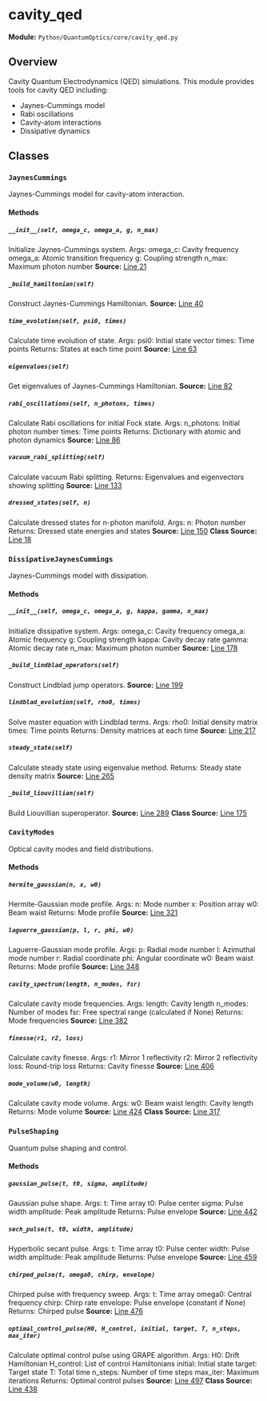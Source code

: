 # cavity_qed
**Module:** `Python/QuantumOptics/core/cavity_qed.py`
## Overview
Cavity Quantum Electrodynamics (QED) simulations.
This module provides tools for cavity QED including:
- Jaynes-Cummings model
- Rabi oscillations
- Cavity-atom interactions
- Dissipative dynamics
## Classes
### `JaynesCummings`
Jaynes-Cummings model for cavity-atom interaction.
#### Methods
##### `__init__(self, omega_c, omega_a, g, n_max)`
Initialize Jaynes-Cummings system.
Args:
omega_c: Cavity frequency
omega_a: Atomic transition frequency
g: Coupling strength
n_max: Maximum photon number
**Source:** [Line 21](Python/QuantumOptics/core/cavity_qed.py#L21)
##### `_build_hamiltonian(self)`
Construct Jaynes-Cummings Hamiltonian.
**Source:** [Line 40](Python/QuantumOptics/core/cavity_qed.py#L40)
##### `time_evolution(self, psi0, times)`
Calculate time evolution of state.
Args:
psi0: Initial state vector
times: Time points
Returns:
States at each time point
**Source:** [Line 63](Python/QuantumOptics/core/cavity_qed.py#L63)
##### `eigenvalues(self)`
Get eigenvalues of Jaynes-Cummings Hamiltonian.
**Source:** [Line 82](Python/QuantumOptics/core/cavity_qed.py#L82)
##### `rabi_oscillations(self, n_photons, times)`
Calculate Rabi oscillations for initial Fock state.
Args:
n_photons: Initial photon number
times: Time points
Returns:
Dictionary with atomic and photon dynamics
**Source:** [Line 86](Python/QuantumOptics/core/cavity_qed.py#L86)
##### `vacuum_rabi_splitting(self)`
Calculate vacuum Rabi splitting.
Returns:
Eigenvalues and eigenvectors showing splitting
**Source:** [Line 133](Python/QuantumOptics/core/cavity_qed.py#L133)
##### `dressed_states(self, n)`
Calculate dressed states for n-photon manifold.
Args:
n: Photon number
Returns:
Dressed state energies and states
**Source:** [Line 150](Python/QuantumOptics/core/cavity_qed.py#L150)
**Class Source:** [Line 18](Python/QuantumOptics/core/cavity_qed.py#L18)
### `DissipativeJaynesCummings`
Jaynes-Cummings model with dissipation.
#### Methods
##### `__init__(self, omega_c, omega_a, g, kappa, gamma, n_max)`
Initialize dissipative system.
Args:
omega_c: Cavity frequency
omega_a: Atomic frequency
g: Coupling strength
kappa: Cavity decay rate
gamma: Atomic decay rate
n_max: Maximum photon number
**Source:** [Line 178](Python/QuantumOptics/core/cavity_qed.py#L178)
##### `_build_lindblad_operators(self)`
Construct Lindblad jump operators.
**Source:** [Line 199](Python/QuantumOptics/core/cavity_qed.py#L199)
##### `lindblad_evolution(self, rho0, times)`
Solve master equation with Lindblad terms.
Args:
rho0: Initial density matrix
times: Time points
Returns:
Density matrices at each time
**Source:** [Line 217](Python/QuantumOptics/core/cavity_qed.py#L217)
##### `steady_state(self)`
Calculate steady state using eigenvalue method.
Returns:
Steady state density matrix
**Source:** [Line 265](Python/QuantumOptics/core/cavity_qed.py#L265)
##### `_build_liouvillian(self)`
Build Liouvillian superoperator.
**Source:** [Line 289](Python/QuantumOptics/core/cavity_qed.py#L289)
**Class Source:** [Line 175](Python/QuantumOptics/core/cavity_qed.py#L175)
### `CavityModes`
Optical cavity modes and field distributions.
#### Methods
##### `hermite_gaussian(n, x, w0)`
Hermite-Gaussian mode profile.
Args:
n: Mode number
x: Position array
w0: Beam waist
Returns:
Mode profile
**Source:** [Line 321](Python/QuantumOptics/core/cavity_qed.py#L321)
##### `laguerre_gaussian(p, l, r, phi, w0)`
Laguerre-Gaussian mode profile.
Args:
p: Radial mode number
l: Azimuthal mode number
r: Radial coordinate
phi: Angular coordinate
w0: Beam waist
Returns:
Mode profile
**Source:** [Line 348](Python/QuantumOptics/core/cavity_qed.py#L348)
##### `cavity_spectrum(length, n_modes, fsr)`
Calculate cavity mode frequencies.
Args:
length: Cavity length
n_modes: Number of modes
fsr: Free spectral range (calculated if None)
Returns:
Mode frequencies
**Source:** [Line 382](Python/QuantumOptics/core/cavity_qed.py#L382)
##### `finesse(r1, r2, loss)`
Calculate cavity finesse.
Args:
r1: Mirror 1 reflectivity
r2: Mirror 2 reflectivity
loss: Round-trip loss
Returns:
Cavity finesse
**Source:** [Line 406](Python/QuantumOptics/core/cavity_qed.py#L406)
##### `mode_volume(w0, length)`
Calculate cavity mode volume.
Args:
w0: Beam waist
length: Cavity length
Returns:
Mode volume
**Source:** [Line 424](Python/QuantumOptics/core/cavity_qed.py#L424)
**Class Source:** [Line 317](Python/QuantumOptics/core/cavity_qed.py#L317)
### `PulseShaping`
Quantum pulse shaping and control.
#### Methods
##### `gaussian_pulse(t, t0, sigma, amplitude)`
Gaussian pulse shape.
Args:
t: Time array
t0: Pulse center
sigma: Pulse width
amplitude: Peak amplitude
Returns:
Pulse envelope
**Source:** [Line 442](Python/QuantumOptics/core/cavity_qed.py#L442)
##### `sech_pulse(t, t0, width, amplitude)`
Hyperbolic secant pulse.
Args:
t: Time array
t0: Pulse center
width: Pulse width
amplitude: Peak amplitude
Returns:
Pulse envelope
**Source:** [Line 459](Python/QuantumOptics/core/cavity_qed.py#L459)
##### `chirped_pulse(t, omega0, chirp, envelope)`
Chirped pulse with frequency sweep.
Args:
t: Time array
omega0: Central frequency
chirp: Chirp rate
envelope: Pulse envelope (constant if None)
Returns:
Chirped pulse
**Source:** [Line 476](Python/QuantumOptics/core/cavity_qed.py#L476)
##### `optimal_control_pulse(H0, H_control, initial, target, T, n_steps, max_iter)`
Calculate optimal control pulse using GRAPE algorithm.
Args:
H0: Drift Hamiltonian
H_control: List of control Hamiltonians
initial: Initial state
target: Target state
T: Total time
n_steps: Number of time steps
max_iter: Maximum iterations
Returns:
Optimal control pulses
**Source:** [Line 497](Python/QuantumOptics/core/cavity_qed.py#L497)
**Class Source:** [Line 438](Python/QuantumOptics/core/cavity_qed.py#L438)